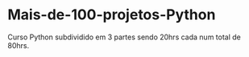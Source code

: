 # Mais-de-100-projetos-Python
Curso Python subdividido em 3 partes sendo 20hrs cada num total de 80hrs.
